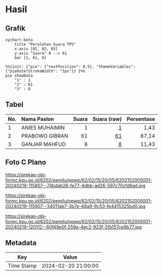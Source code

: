 # Hasil

## Grafik

```mermaid
xychart-beta
    title "Perolehan Suara TPS"
    x-axis [01, 02, 03]
    y-axis "Suara" 0 --> 61
    bar [1, 61, 8]
```

```mermaid
%%{init: {"pie": {"textPosition": 0.5}, "themeVariables": {"pieOuterStrokeWidth": "5px"}} }%%
pie showData
    "1" : 1
    "2" : 61
    "3" : 8
```

## Tabel

| No. | Nama Paslon    | Suara | Suara (raw) | Persentase |
|:--- |:-------------- | -----:| -----------:| ----------:|
| 1   | ANIES MUHAIMIN | 1     | [1][p-1]    | 1,43       |
| 2   | PRABOWO GIBRAN | 61    | [61][p-2]   | 87,14      |
| 3   | GANJAR MAHFUD  | 8     | [8][p-3]    | 11,43      |


[p-1]: https://github.com/gigit-pemilu/pemilu-2024-62-kalimantan-tengah/blob/main/pilpres/hitung-suara/sub/62-kalimantan-tengah/sub/02-kotawaringin-timur/sub/15-bukit-santuai/sub/2005-tumbang-sapia/sub/001-tps/sub/paslon-1.txt
[p-2]: https://github.com/gigit-pemilu/pemilu-2024-62-kalimantan-tengah/blob/main/pilpres/hitung-suara/sub/62-kalimantan-tengah/sub/02-kotawaringin-timur/sub/15-bukit-santuai/sub/2005-tumbang-sapia/sub/001-tps/sub/paslon-2.txt
[p-3]: https://github.com/gigit-pemilu/pemilu-2024-62-kalimantan-tengah/blob/main/pilpres/hitung-suara/sub/62-kalimantan-tengah/sub/02-kotawaringin-timur/sub/15-bukit-santuai/sub/2005-tumbang-sapia/sub/001-tps/sub/paslon-3.txt

## Foto C Plano

https://sirekap-obj-formc.kpu.go.id/6202/pemilu/ppwp/62/02/15/20/05/6202152005001-20240219-115807--74bdab28-fe77-4dbb-ad26-597c70cfd8ad.jpg

https://sirekap-obj-formc.kpu.go.id/6202/pemilu/ppwp/62/02/15/20/05/6202152005001-20240219-115907--34011ab7-3b7e-48a9-9c53-fe4415325bd0.jpg

https://sirekap-obj-formc.kpu.go.id/6202/pemilu/ppwp/62/02/15/20/05/6202152005001-20240219-120112--60f49e0f-259a-4ec2-923f-2fb157ce9b77.jpg


## Metadata

| Key        | Value               |
| ---------- | ------------------- |
| Time Stamp | 2024-02-20 21:00:00 |



